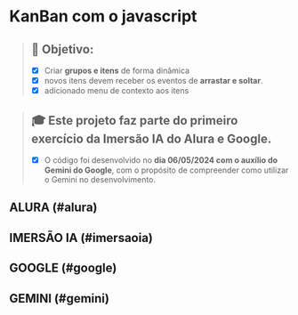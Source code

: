 # KanBan com o javascript

> ## 🚀 Objetivo:
> - [x] Criar **grupos e itens** de forma dinâmica
> - [X] novos itens devem receber os eventos de **arrastar e soltar**.
> - [X] adicionado menu de contexto aos itens

> ## 🎓 Este projeto faz parte do primeiro exercício da Imersão IA do Alura e Google.
> - [x] O código foi desenvolvido no **dia 06/05/2024 com o auxílio do Gemini do Google**, com o propósito de compreender como utilizar o Gemini no desenvolvimento.

## ALURA (#alura)

## IMERSÃO IA (#imersaoia)

## GOOGLE (#google)

## GEMINI (#gemini)
